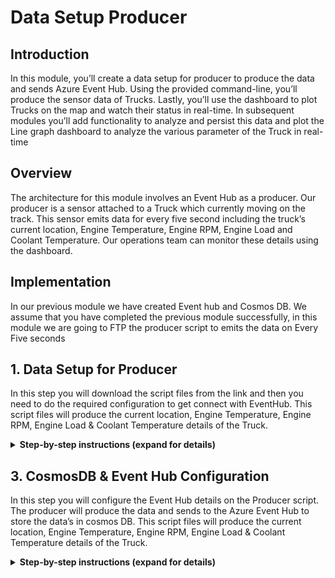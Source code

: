 
# Data Setup Producer

## Introduction

In this module, you’ll create a data setup for producer to  produce the data and sends Azure Event Hub. Using the provided command-line, you’ll produce the sensor data of Trucks. Lastly, you’ll use the dashboard to plot Trucks on the map and watch their status in real-time. In subsequent modules you’ll add functionality to analyze and persist this data and plot the Line graph dashboard to analyze the various parameter of the Truck in real-time

## Overview

The architecture for this module involves an Event Hub as a producer. Our producer is a sensor attached to a Truck which currently moving on the track. This sensor emits data for every five second including the truck’s current location, Engine Temperature, Engine RPM, Engine Load and Coolant Temperature. Our operations team can monitor these details using the dashboard.


## Implementation

In our previous module we have created Event hub and Cosmos DB. We assume that you have completed the previous module successfully, in this module we are going to FTP the producer script to emits the data on Every Five seconds
  
## 1. Data Setup for Producer

In this step you will download the script files from the link and then you need to do the required configuration to get connect with EventHub. This script files will produce the current location, Engine Temperature, Engine RPM, Engine Load & Coolant Temperature details of the Truck.

<details>
<summary><strong>Step-by-step instructions (expand for details)</strong></summary><p>
 
 1. Click the [link](https://github.com/iyyappan16/AzureHereMap/blob/master/2_Data_Setup_Producer/Producer.zip) and download the zip file (Producer.zip) and extract it to your local machine.

	
1. Open Azure Portal home page and login with your credentials.

	![HERE Maps & Location Services Data Streams](../Images/1_AzureHome_CloudShell.png)

1. Click on **Cloud shell** to open the Azure PowerShell command-line.

1. Let’s it open the PowerShell command-line it may take few seconds to open up

	![HERE Maps & Location Services Data Streams](../Images/2_PowershellCommandline.png)
	
1. Ensure that the command-line interface indicates its PowerShell, by default it will be in the Azure directory. We need to set location to execute our Producer script. Execute the below command to set location

                >Set-Location $home 
	
		
6. It changes the directory and it set’s the home location of the user profile

	
1. In menu tab click on Upload/Download files icon then click on upload to upload our zip file 

	![HERE Maps & Location Services Data Streams](../Images/3_UploadFiles.png)
	
1. Browse to the directory where you saved the Zip file locally which you have downloaded in step-1. Choose the file and Upload.

	![HERE Maps & Location Services Data Streams](../Images/4_UploadComplete.png)
	
1. Once the upload is completed successfully. The you need to extract the file, for extracting it  use the below command

	            >Expand-Archive “Producer.zip”
         
        
     ![HERE Maps & Location Services Data Streams](../Images/5_FilesExtraction.png)
  
1. It may take few seconds to extract, after successful extraction you can verify the file by using the below command. 

              >ls
              
1. It lists the directories available in the current directory. so, you can find the unzipped/ extracted **Producer** folder. 
  
</p></details>


## 3. CosmosDB & Event Hub Configuration

In this step you will configure the Event Hub details on the Producer script. The producer will produce the data and sends to the Azure Event Hub to store the data’s in cosmos DB. This script files will produce the current location, Engine Temperature, Engine RPM, Engine Load & Coolant Temperature details of the Truck. 

<details>
<summary><strong>Step-by-step instructions (expand for details)</strong></summary><p>
 
1. Go back to the first window where Azure Cloud shell command line will be running

1. Navigate to the Producer directory by executing the below command

		>cd Producer

1. In menu tab click on Open editor icon, it opens the VS code text editor online

	![HERE Maps & Location Services Data Streams](../Images/6_CloudBashEditor.png)

1. In the text editor left panel select the **Producer** folder under this find & open **index.js**

	![HERE Maps & Location Services Data Streams](../Images/7_ConfigurationChanges.png)
	
	
1. In index.js Find the variable **EVENTHUB_CONNECTION_STRING**  and replace the Eventhub connection string value which you copied in the previous Step. 

		
6. Find the variable **HERE_APP_ID** & **HERE_APP_CODE**, and replace the HERE credentials which you created in the previous module
	
	
1. After making the changes, click on more tab to save the file. Click on more tab on the right corner, click **save** to save the file. Then click on close editor to close the window.

	![HERE Maps & Location Services Data Streams](../Images/8_SaveConfiguration&CloseEditor.png)
	
		
1. Now back in to PowerShell execute the below command to validate the producer script. You can see the data’s emitting by the Trucks. By default, it produces five trucks data.

		>node index.js	
	
	
1. You can run up to 10 Trucks to emit data. You can mention the number of trucks should run at a time by mentioning in the command line. You can mention from 1 to 10.

		>node index.js 10

	![HERE Maps & Location Services Data Streams](../Images/9_ProducerResultCOnsole.png)
	  
</p></details>









